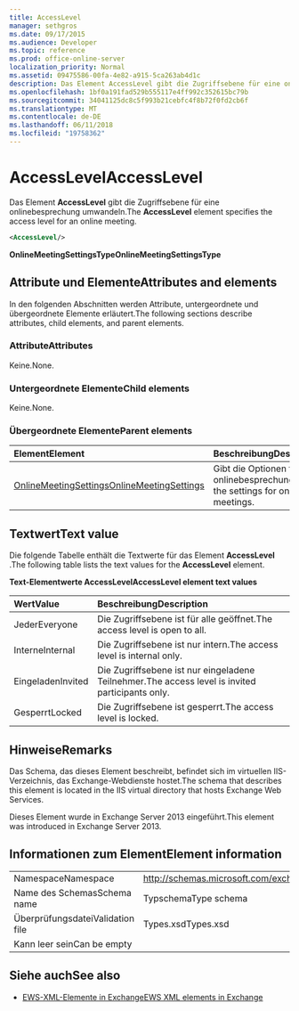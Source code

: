 ```yaml
---
title: AccessLevel
manager: sethgros
ms.date: 09/17/2015
ms.audience: Developer
ms.topic: reference
ms.prod: office-online-server
localization_priority: Normal
ms.assetid: 09475586-00fa-4e82-a915-5ca263ab4d1c
description: Das Element AccessLevel gibt die Zugriffsebene für eine onlinebesprechung umwandeln.
ms.openlocfilehash: 1bf0a191fad529b555117e4ff992c352615bc79b
ms.sourcegitcommit: 34041125dc8c5f993b21cebfc4f8b72f0fd2cb6f
ms.translationtype: MT
ms.contentlocale: de-DE
ms.lasthandoff: 06/11/2018
ms.locfileid: "19758362"
---
```

# <a name="accesslevel"></a><span data-ttu-id="56d5a-103">AccessLevel</span><span class="sxs-lookup"><span data-stu-id="56d5a-103">AccessLevel</span></span>

<span data-ttu-id="56d5a-104">Das Element **AccessLevel** gibt die Zugriffsebene für eine onlinebesprechung umwandeln.</span><span class="sxs-lookup"><span data-stu-id="56d5a-104">The **AccessLevel** element specifies the access level for an online meeting.</span></span> 
  
```XML
<AccessLevel/>
```

 <span data-ttu-id="56d5a-105">**OnlineMeetingSettingsType**</span><span class="sxs-lookup"><span data-stu-id="56d5a-105">**OnlineMeetingSettingsType**</span></span>
## <a name="attributes-and-elements"></a><span data-ttu-id="56d5a-106">Attribute und Elemente</span><span class="sxs-lookup"><span data-stu-id="56d5a-106">Attributes and elements</span></span>

<span data-ttu-id="56d5a-107">In den folgenden Abschnitten werden Attribute, untergeordnete und übergeordnete Elemente erläutert.</span><span class="sxs-lookup"><span data-stu-id="56d5a-107">The following sections describe attributes, child elements, and parent elements.</span></span>
  
### <a name="attributes"></a><span data-ttu-id="56d5a-108">Attribute</span><span class="sxs-lookup"><span data-stu-id="56d5a-108">Attributes</span></span>

<span data-ttu-id="56d5a-109">Keine.</span><span class="sxs-lookup"><span data-stu-id="56d5a-109">None.</span></span>
  
### <a name="child-elements"></a><span data-ttu-id="56d5a-110">Untergeordnete Elemente</span><span class="sxs-lookup"><span data-stu-id="56d5a-110">Child elements</span></span>

<span data-ttu-id="56d5a-111">Keine.</span><span class="sxs-lookup"><span data-stu-id="56d5a-111">None.</span></span>
  
### <a name="parent-elements"></a><span data-ttu-id="56d5a-112">Übergeordnete Elemente</span><span class="sxs-lookup"><span data-stu-id="56d5a-112">Parent elements</span></span>

|<span data-ttu-id="56d5a-113">**Element**</span><span class="sxs-lookup"><span data-stu-id="56d5a-113">**Element**</span></span>|<span data-ttu-id="56d5a-114">**Beschreibung**</span><span class="sxs-lookup"><span data-stu-id="56d5a-114">**Description**</span></span>|
|:-----|:-----|
|[<span data-ttu-id="56d5a-115">OnlineMeetingSettings</span><span class="sxs-lookup"><span data-stu-id="56d5a-115">OnlineMeetingSettings</span></span>](onlinemeetingsettings.md) <br/> |<span data-ttu-id="56d5a-116">Gibt die Optionen für onlinebesprechungen.</span><span class="sxs-lookup"><span data-stu-id="56d5a-116">Specifies the settings for online meetings.</span></span>  <br/> |
   
## <a name="text-value"></a><span data-ttu-id="56d5a-117">Textwert</span><span class="sxs-lookup"><span data-stu-id="56d5a-117">Text value</span></span>

<span data-ttu-id="56d5a-118">Die folgende Tabelle enthält die Textwerte für das Element **AccessLevel** .</span><span class="sxs-lookup"><span data-stu-id="56d5a-118">The following table lists the text values for the **AccessLevel** element.</span></span> 
  
<span data-ttu-id="56d5a-119">**Text-Elementwerte AccessLevel**</span><span class="sxs-lookup"><span data-stu-id="56d5a-119">**AccessLevel element text values**</span></span>

|<span data-ttu-id="56d5a-120">**Wert**</span><span class="sxs-lookup"><span data-stu-id="56d5a-120">**Value**</span></span>|<span data-ttu-id="56d5a-121">**Beschreibung**</span><span class="sxs-lookup"><span data-stu-id="56d5a-121">**Description**</span></span>|
|:-----|:-----|
|<span data-ttu-id="56d5a-122">Jeder</span><span class="sxs-lookup"><span data-stu-id="56d5a-122">Everyone</span></span>  <br/> |<span data-ttu-id="56d5a-123">Die Zugriffsebene ist für alle geöffnet.</span><span class="sxs-lookup"><span data-stu-id="56d5a-123">The access level is open to all.</span></span>  <br/> |
|<span data-ttu-id="56d5a-124">Interne</span><span class="sxs-lookup"><span data-stu-id="56d5a-124">Internal</span></span>  <br/> |<span data-ttu-id="56d5a-125">Die Zugriffsebene ist nur intern.</span><span class="sxs-lookup"><span data-stu-id="56d5a-125">The access level is internal only.</span></span>  <br/> |
|<span data-ttu-id="56d5a-126">Eingeladen</span><span class="sxs-lookup"><span data-stu-id="56d5a-126">Invited</span></span>  <br/> |<span data-ttu-id="56d5a-127">Die Zugriffsebene ist nur eingeladene Teilnehmer.</span><span class="sxs-lookup"><span data-stu-id="56d5a-127">The access level is invited participants only.</span></span>  <br/> |
|<span data-ttu-id="56d5a-128">Gesperrt</span><span class="sxs-lookup"><span data-stu-id="56d5a-128">Locked</span></span>  <br/> |<span data-ttu-id="56d5a-129">Die Zugriffsebene ist gesperrt.</span><span class="sxs-lookup"><span data-stu-id="56d5a-129">The access level is locked.</span></span>  <br/> |
   
## <a name="remarks"></a><span data-ttu-id="56d5a-130">Hinweise</span><span class="sxs-lookup"><span data-stu-id="56d5a-130">Remarks</span></span>

<span data-ttu-id="56d5a-131">Das Schema, das dieses Element beschreibt, befindet sich im virtuellen IIS-Verzeichnis, das Exchange-Webdienste hostet.</span><span class="sxs-lookup"><span data-stu-id="56d5a-131">The schema that describes this element is located in the IIS virtual directory that hosts Exchange Web Services.</span></span>
  
<span data-ttu-id="56d5a-132">Dieses Element wurde in Exchange Server 2013 eingeführt.</span><span class="sxs-lookup"><span data-stu-id="56d5a-132">This element was introduced in Exchange Server 2013.</span></span>
  
## <a name="element-information"></a><span data-ttu-id="56d5a-133">Informationen zum Element</span><span class="sxs-lookup"><span data-stu-id="56d5a-133">Element information</span></span>

|||
|:-----|:-----|
|<span data-ttu-id="56d5a-134">Namespace</span><span class="sxs-lookup"><span data-stu-id="56d5a-134">Namespace</span></span>  <br/> |http://schemas.microsoft.com/exchange/services/2006/types  <br/> |
|<span data-ttu-id="56d5a-135">Name des Schemas</span><span class="sxs-lookup"><span data-stu-id="56d5a-135">Schema name</span></span>  <br/> |<span data-ttu-id="56d5a-136">Typschema</span><span class="sxs-lookup"><span data-stu-id="56d5a-136">Type schema</span></span>  <br/> |
|<span data-ttu-id="56d5a-137">Überprüfungsdatei</span><span class="sxs-lookup"><span data-stu-id="56d5a-137">Validation file</span></span>  <br/> |<span data-ttu-id="56d5a-138">Types.xsd</span><span class="sxs-lookup"><span data-stu-id="56d5a-138">Types.xsd</span></span>  <br/> |
|<span data-ttu-id="56d5a-139">Kann leer sein</span><span class="sxs-lookup"><span data-stu-id="56d5a-139">Can be empty</span></span>  <br/> ||
   
## <a name="see-also"></a><span data-ttu-id="56d5a-140">Siehe auch</span><span class="sxs-lookup"><span data-stu-id="56d5a-140">See also</span></span>

- [<span data-ttu-id="56d5a-141">EWS-XML-Elemente in Exchange</span><span class="sxs-lookup"><span data-stu-id="56d5a-141">EWS XML elements in Exchange</span></span>](ews-xml-elements-in-exchange.md)


